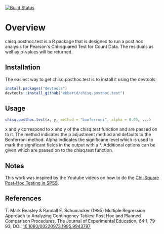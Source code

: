 [![Build Status](https://travis-ci.com/ebbertd/chisq.posthoc.test.svg?branch=master)](https://travis-ci.com/ebbertd/chisq.posthoc.test)

# Overview

chisq.posthoc.test is a R package that is designed to run a post hoc analysis for Pearson's Chi-squared Test for Count Data. The residuals as well as p-values will be returned.

## Installation

The easiest way to get chisq.posthoc.test is to install it using the devtools:

```R
install.packages("devtools")
devtools::install_github("ebbertd/chisq.posthoc.test")
```

## Usage

```R
chisq.posthoc.test(x, y, method = "bonferroni", alpha = 0.05, ...)
```

x and y correspond to x and y of the chisq.test function and are passed on to it. The method indicates the p adjustment method and defaults to the Bonferroni method. Alpha indicates the significane level which is used to mark the significant fields in the output with a *. Additional options can be given which are passed on to the chisq.test function.

## Notes

This work was inspired by the Youtube videos on how to do the [Chi-Square Post-Hoc Testing in SPSS](https://www.youtube.com/watch?v=cOu9rv83G-I).

## References

 T. Mark Beasley & Randall E. Schumacker (1995) Multiple Regression Approach to Analyzing Contingency Tables: Post Hoc and Planned Comparison Procedures, The Journal of Experimental Education, 64:1, 79-93, DOI: [10.1080/00220973.1995.9943797](https://doi.org/10.1080/00220973.1995.9943797)
